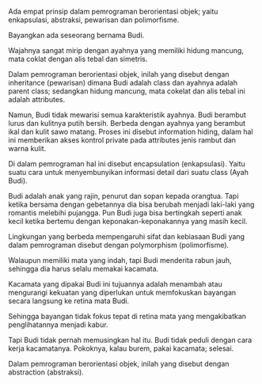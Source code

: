 Ada empat prinsip dalam pemrograman berorientasi objek; yaitu enkapsulasi, abstraksi, pewarisan dan polimorfisme.

Bayangkan ada seseorang bernama Budi.

Wajahnya sangat mirip dengan ayahnya yang memiliki hidung mancung, mata coklat dengan alis tebal dan simetris.

Dalam pemrograman berorientasi objek, inilah yang disebut dengan inheritance (pewarisan) dimana Budi adalah class dan ayahnya adalah parent class; sedangkan hidung mancung, mata cokelat dan alis tebal ini adalah attributes.

Namun, Budi tidak mewarisi semua karakteristik ayahnya. Budi berambut lurus dan kulitnya putih bersih. Berbeda dengan ayahnya yang berambut ikal dan kulit sawo matang. Proses ini disebut information hiding, dalam hal ini memberikan akses kontrol private pada attributes jenis rambut dan warna kulit.

Di dalam pemrograman hal ini disebut encapsulation (enkapsulasi). Yaitu suatu cara untuk menyembunyikan informasi detail dari suatu class (Ayah Budi).

Budi adalah anak yang rajin, penurut dan sopan kepada orangtua. Tapi ketika bersama dengan gebetannya dia bisa berubah menjadi laki-laki yang romantis melebihi pujangga. Pun Budi juga bisa bertingkah seperti anak kecil ketika bertemu dengan keponakan-keponakannya yang masih kecil.

Lingkungan yang berbeda mempengaruhi sifat dan kebiasaan Budi yang dalam pemrograman disebut dengan polymorphism (polimorfisme).

Walaupun memiliki mata yang indah, tapi Budi menderita rabun jauh, sehingga dia harus selalu memakai kacamata.

Kacamata yang dipakai Budi ini tujuannya adalah menambah atau mengurangi kekuatan yang diperlukan untuk memfokuskan bayangan secara langsung ke retina mata Budi.

Sehingga bayangan tidak fokus tepat di retina mata yang mengakibatkan penglihatannya menjadi kabur.

Tapi Budi tidak pernah memusingkan hal itu. Budi tidak peduli dengan cara kerja kacamatanya. Pokoknya, kalau burem, pakai kacamata; selesai.

Dalam pemrograman berorientasi objek, inilah yang disebut dengan abstraction (abstraksi).